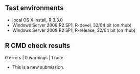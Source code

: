 ## Test environments
* local OS X install, R 3.3.0
* Windows Server 2008 R2 SP1, R-devel, 32/64 bit (on rhub)
* Windows Server 2008 R2 SP1, R-release, 32/64 bit (on rhub)

## R CMD check results

0 errors | 0 warnings | 1 note

* This is a new submission.
